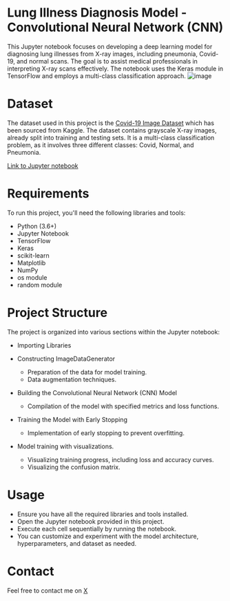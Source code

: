 # Lung Illness Diagnosis Model - Convolutional Neural Network (CNN)
This Jupyter notebook focuses on developing a deep learning model for diagnosing lung illnesses from X-ray images, including pneumonia, Covid-19, and normal scans. The goal is to assist medical professionals in interpreting X-ray scans effectively. The notebook uses the Keras module in TensorFlow and employs a multi-class classification approach.
![image](https://github.com/RediZypce/Lung-Illness-Diagnosis-Model/assets/109640560/b3a99ff7-9925-49bf-b797-866ec40af4a3)

# Dataset
The dataset used in this project is the [Covid-19 Image Dataset](https://www.kaggle.com/datasets/pranavraikokte/covid19-image-dataset) which has been sourced from Kaggle. The dataset contains grayscale X-ray images, already split into training and testing sets. It is a multi-class classification problem, as it involves three different classes: Covid, Normal, and Pneumonia.

[Link to Jupyter notebook](Lung-Illness-Diagnosis-With-X-ray-(CNN).ipynb)
# Requirements
To run this project, you'll need the following libraries and tools:

* Python (3.6+)
* Jupyter Notebook
* TensorFlow
* Keras
* scikit-learn
* Matplotlib
* NumPy
* os module
* random module

# Project Structure
The project is organized into various sections within the Jupyter notebook:

* Importing Libraries

* Constructing ImageDataGenerator
  * Preparation of the data for model training.
  * Data augmentation techniques.

* Building the Convolutional Neural Network (CNN) Model
  * Compilation of the model with specified metrics and loss functions.

* Training the Model with Early Stopping
  * Implementation of early stopping to prevent overfitting.

* Model training with visualizations.
  * Visualizing training progress, including loss and accuracy curves.
  * Visualizing the confusion matrix.

# Usage
* Ensure you have all the required libraries and tools installed.
* Open the Jupyter notebook provided in this project.
* Execute each cell sequentially by running the notebook.
* You can customize and experiment with the model architecture, hyperparameters, and dataset as needed.

# Contact 

Feel free to contact me on [X](https://twitter.com/RediZypce)
